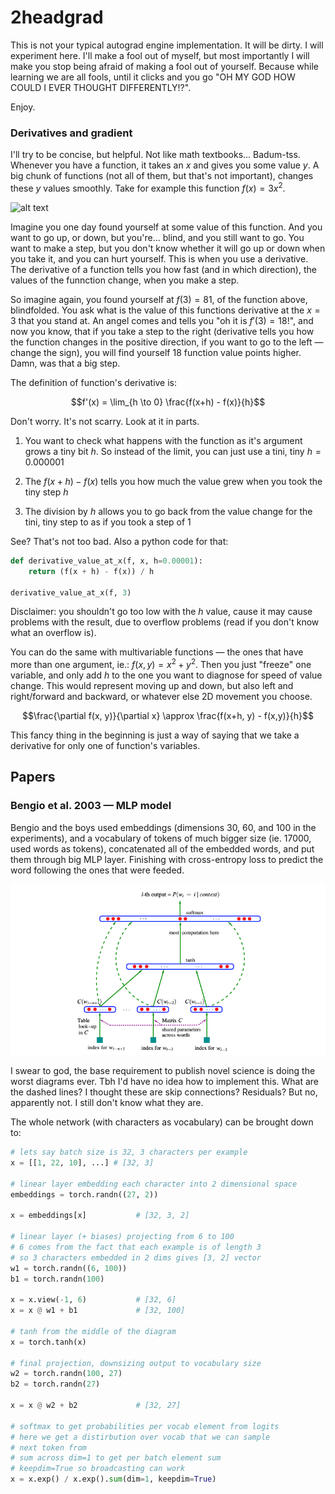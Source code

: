 # 2headgrad

This is not your typical autograd engine implementation. It will be dirty. I will experiment here. I'll make a fool out of myself, but most importantly I will make you stop being afraid of making a fool out of yourself. Because while learning we are all fools, until it clicks and you go "OH MY GOD HOW COULD I EVER THOUGHT DIFFERENTLY!?". 

Enjoy.

### Derivatives and gradient

I'll try to be concise, but helpful. Not like math textbooks... Badum-tss. Whenever you have a function, it takes an $x$ and gives you some value $y$. A big chunk of functions (not all of them, but that's not important), changes these $y$ values smoothly. Take for example this function $f(x)=3x^2$.

![alt text](images/kwadratowa.png.png)

Imagine you one day found yourself at some value of this function. And you want to go up, or down, but you're... blind, and you still want to go. You want to make a step, but you don't know whether it will go up or down when you take it, and you can hurt yourself. This is when you use a derivative. The derivative of a function tells you how fast (and in which direction), the values of the funnction change, when you make a step. 

So imagine again, you found yourself at $f(3)=81$, of the function above, blindfolded. You ask what is the value of this functions derivative at the $x=3$ that you stand at. An angel comes and tells you "oh it is $f'(3)=18$!", and now you know, that if you take a step to the right (derivative tells you how the function changes in the positive direction, if you want to go to the left — change the sign), you will find yourself 18 function value points higher. Damn, was that a big step. 

The definition of function's derivative is:

$$f'(x) = \lim_{h \to 0} \frac{f(x+h) - f(x)}{h}$$

Don't worry. It's not scarry. Look at it in parts. 

1. You want to check what happens with the function as it's argument grows a tiny bit $h$. So instead of the limit, you can just use a tini, tiny $h=0.000001$

2. The $f(x+h) - f(x)$ tells you how much the value grew when you took the tiny step $h$

3. The division by $h$ allows you to go back from the value change for the tini, tiny step to as if you took a step of $1$

See? That's not too bad. Also a python code for that:

```python
def derivative_value_at_x(f, x, h=0.00001):
    return (f(x + h) - f(x)) / h

derivative_value_at_x(f, 3)
```

Disclaimer: you shouldn't go too low with the $h$ value, cause it may cause problems with the result, due to overflow problems (read if you don't know what an overflow is). 

You can do the same with multivariable functions — the ones that have more than one argument, ie.: $f(x, y) = x^2 + y^2$. Then you just "freeze" one variable, and only add $h$ to the one you want to diagnose for speed of value change. This would represent moving up and down, but also left and right/forward and backward, or whatever else 2D movement you choose. 

$$\frac{\partial f(x, y)}{\partial x}  \approx \frac{f(x+h, y) - f(x,y)}{h}$$

This fancy thing in the beginning is just a way of saying that we take a derivative for only one of function's variables.

## Papers

### Bengio et al. 2003 — MLP model 

Bengio and the boys used embeddings (dimensions 30, 60, and 100 in the experiments), and a vocabulary of tokens of much bigger size (ie. 17000, used words as tokens), concatenated all of the embedded words, and put them through big MLP layer. Finishing with cross-entropy loss to predict the word following the ones that were feeded. 

![alt text](images/bengio.png)

I swear to god, the base requirement to publish novel science is doing the worst diagrams ever. Tbh I'd have no idea how to implement this. What are the dashed lines? I thought these are skip connections? Residuals? But no, apparently not. I still don't know what they are. 

The whole network (with characters as vocabulary) can be brought down to:

```python
# lets say batch size is 32, 3 characters per example
x = [[1, 22, 10], ...] # [32, 3]

# linear layer embedding each character into 2 dimensional space
embeddings = torch.randn((27, 2))

x = embeddings[x]           # [32, 3, 2]

# linear layer (+ biases) projecting from 6 to 100
# 6 comes from the fact that each example is of length 3
# so 3 characters embedded in 2 dims gives [3, 2] vector
w1 = torch.randn((6, 100))
b1 = torch.randn(100)

x = x.view(-1, 6)           # [32, 6]
x = x @ w1 + b1             # [32, 100]

# tanh from the middle of the diagram
x = torch.tanh(x)

# final projection, downsizing output to vocabulary size
w2 = torch.randn(100, 27)
b2 = torch.randn(27)

x = x @ w2 + b2             # [32, 27]

# softmax to get probabilities per vocab element from logits
# here we get a distirbution over vocab that we can sample
# next token from 
# sum across dim=1 to get per batch element sum
# keepdim=True so broadcasting can work 
x = x.exp() / x.exp().sum(dim=1, keepdim=True) 
```


